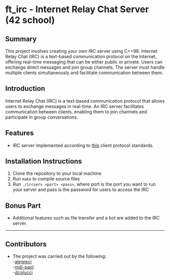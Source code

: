 # ft_irc - Internet Relay Chat Server (42 school)

## Summary

This project involves creating your own IRC server using C++98. Internet Relay Chat (IRC) is a text-based communication protocol on the Internet, offering real-time messaging that can be either public or private. Users can exchange direct messages and join group channels. The server must handle multiple clients simultaneously and facilitate communication between them.

## Introduction

Internet Relay Chat (IRC) is a text-based communication protocol that allows users to exchange messages in real-time. An IRC server facilitates communication between clients, enabling them to join channels and participate in group conversations.

## Features

- IRC server implemented according to [this](https://modern.ircdocs.horse/) client protocol standards.

## Installation Instructions

1. Clone the repository to your local machine
2. Run `make` to compile source files
3. Run `./ircserv <port> <pass>`, where port is the port you want to run your server and pass is the password for users to access the IRC

## Bonus Part

- Additional features such as file transfer and a bot are added to the IRC server.

---

## Contributors

- The project was carried out by the following:  
	-[alegreci](github.com/alegrecii)  
	-[mdi-paol](github.com/mdipaol)  
  	-[dcolucci](github.com/Colucci-Damiano)  
